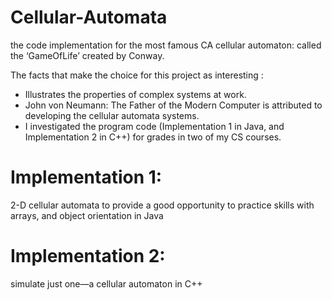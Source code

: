 # Cellular-Automata
the code implementation for the most famous CA cellular automaton: called the ‘GameOfLife’ created by Conway.

The facts that make the choice for this project  as interesting :

  - Illustrates the properties of complex systems at work. 
  - John von Neumann: The Father of the Modern Computer is attributed to developing the cellular automata systems. 
  - I investigated the program code (Implementation 1 in Java, and Implementation 2 in C++) for grades in two of my CS courses.

# Implementation 1: 
 2-D cellular automata to provide a good opportunity to practice skills with arrays, and object orientation in Java
# Implementation 2: 
 simulate just one—a cellular automaton in C++
